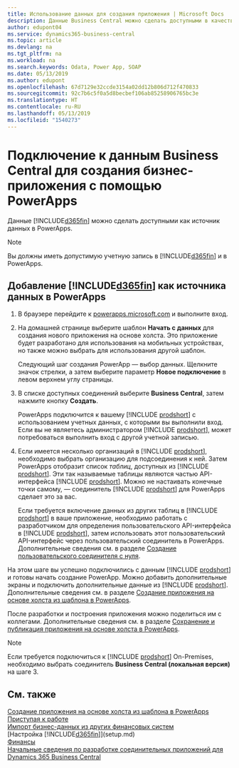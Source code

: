 ```yaml
---
title: Использование данных для создания приложения | Microsoft Docs
description: Данные Business Central можно сделать доступными в качестве источника данных и указать URL-адрес OData ваших веб-служб для создания бизнес-приложения с помощью PowerApps.
author: edupont04
ms.service: dynamics365-business-central
ms.topic: article
ms.devlang: na
ms.tgt_pltfrm: na
ms.workload: na
ms.search.keywords: Odata, Power App, SOAP
ms.date: 05/13/2019
ms.author: edupont
ms.openlocfilehash: 67d7129e32ccde3154a02dd12b806d712f470833
ms.sourcegitcommit: 92c7b6c5f0a5d8becbef106ab85258906765bc3e
ms.translationtype: HT
ms.contentlocale: ru-RU
ms.lasthandoff: 05/13/2019
ms.locfileid: "1540273"
---
```

# <a name="connecting-to-your-business-central-data-to-build-a-business-app-using-powerapps"></a>Подключение к данным Business Central для создания бизнес-приложения с помощью PowerApps
Данные [!INCLUDE[d365fin](includes/d365fin_md.md)] можно сделать доступными как источник данных в PowerApps.  

> [!NOTE]  
>   Вы должны иметь допустимую учетную запись в [!INCLUDE[d365fin](includes/d365fin_md.md)] и в PowerApps.  

## <a name="to-add-included365finincludesd365finmdmd-as-a-data-source-in-powerapps"></a>Добавление [!INCLUDE[d365fin](includes/d365fin_md.md)] как источника данных в PowerApps
1. В браузере перейдите к [powerapps.microsoft.com](https://powerapps.microsoft.com/en-us/) и выполните вход.
2. На домашней странице выберите шаблон **Начать с данных** для создания нового приложения на основе холста. Это приложение будет разработано для использования на мобильных устройствах, но также можно выбрать для использования другой шаблон.

    Следующий шаг создания PowerApp — выбор данных. Щелкните значок стрелки, а затем выберите параметр **Новое подключение** в левом верхнем углу страницы.
3. В списке доступных соединений выберите **Business Central**, затем нажмите кнопку **Создать**.

    PowerApps подключится к вашему [!INCLUDE [prodshort](includes/prodshort.md)] с использованием учетных данных, с которыми вы выполнили вход. Если вы не являетесь администратором [!INCLUDE [prodshort](includes/prodshort.md)], может потребоваться выполнить вход с другой учетной записью.  

4. Если имеется несколько организаций в [!INCLUDE [prodshort](includes/prodshort.md)], необходимо выбрать организацию для подсоединения к ней. Затем PowerApps отобразит список *таблиц*, доступных из [!INCLUDE [prodshort](includes/prodshort.md)]. Эти так называемые таблицы являются частью API-интерфейса [!INCLUDE [prodshort](includes/prodshort.md)]. Можно не настаивать конечные точки самому, — соединитель [!INCLUDE [prodshort](includes/prodshort.md)] для PowerApps сделает это за вас.  

    Если требуется включение данных из других таблиц в [!INCLUDE [prodshort](includes/prodshort.md)] в ваше приложение, необходимо работать с разработчиком для определения пользовательского API-интерфейса в [!INCLUDE [prodshort](includes/prodshort.md)], затем использовать этот пользовательский API-интерфейс через пользовательский соединитель в PowerApps. Дополнительные сведения см. в разделе [Создание пользовательского соединителя с нуля](/connectors/custom-connectors/define-blank).  

На этом шаге вы успешно подключились с данным [!INCLUDE [prodshort](includes/prodshort.md)] и готовы начать создание PowerApp. Можно добавить дополнительные экраны и подключить дополнительные данные из [!INCLUDE [prodshort](includes/prodshort.md)]. Дополнительные сведения см. в разделе [Создание приложения на основе холста из шаблона в PowerApps](/powerapps/maker/canvas-apps/get-started-test-drive).  

После разработки и построения приложения можно поделиться им с коллегами. Дополнительные сведения см. в разделе [Сохранение и публикация приложения на основе холста в PowerApps](/powerapps/maker/canvas-apps/save-publish-app).  

> [!NOTE]
> Если требуется подключиться к [!INCLUDE [prodshort](includes/prodshort.md)] On-Premises, необходимо выбрать соединитель **Business Central (локальная версия)** на шаге 3.  

## <a name="see-also"></a>См. также

[Создание приложения на основе холста из шаблона в PowerApps](/powerapps/maker/canvas-apps/get-started-test-drive)  
[Приступая к работе](product-get-started.md)  
[Импорт бизнес-данных из других финансовых систем](across-import-data-configuration-packages.md)  
[Настройка [!INCLUDE[d365fin](includes/d365fin_md.md)]](setup.md)  
[Финансы](finance.md)  
[Начальные сведения по разработке соединительных приложений для Dynamics 365 Business Central](/dynamics365/business-central/dev-itpro/developer/devenv-develop-connect-apps)  
